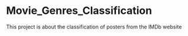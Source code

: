 # Movie_Genres_Classification
This project is about the classification of posters from the IMDb website
